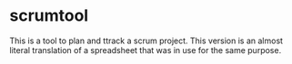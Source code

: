# scrumtool
This is a tool to plan and ttrack a scrum project. This version is an almost literal translation of a spreadsheet that was in use for the same purpose.
